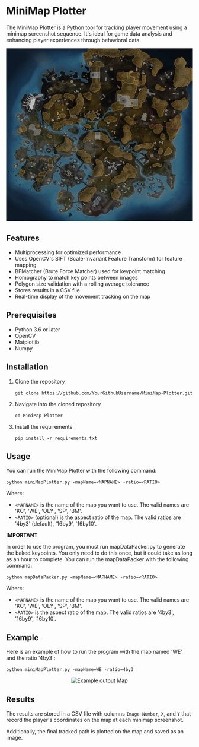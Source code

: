 MiniMap Plotter
===============

The MiniMap Plotter is a Python tool for tracking player movement using a minimap screenshot sequence. It's ideal for game data analysis and enhancing player experiences through behavioral data.

<p align="center"> <img src="githubImages/result.gif" alt="happihound's custom image"/> </p>

Features
--------

*   Multiprocessing for optimized performance
*   Uses OpenCV's SIFT (Scale-Invariant Feature Transform) for feature mapping
*   BFMatcher (Brute Force Matcher) used for keypoint matching
*   Homography to match key points between images
*   Polygon size validation with a rolling average tolerance
*   Stores results in a CSV file
*   Real-time display of the movement tracking on the map


Prerequisites
-------------

*   Python 3.6 or later
*   OpenCV
*   Matplotlib
*   Numpy

Installation
------------

1.  Clone the repository

        git clone https://github.com/YourGithubUsername/MiniMap-Plotter.git

2.  Navigate into the cloned repository

        cd MiniMap-Plotter

3.  Install the requirements

        pip install -r requirements.txt

Usage
-----

You can run the MiniMap Plotter with the following command:

    python miniMapPlotter.py -mapName=<MAPNAME> -ratio=<RATIO>

Where:

*   `<MAPNAME>` is the name of the map you want to use. The valid names are 'KC', 'WE', 'OLY', 'SP', 'BM'.
*   `<RATIO>` (optional) is the aspect ratio of the map. The valid ratios are '4by3' (default), '16by9', '16by10'.


**IMPORTANT**

In order to use the program, you must run mapDataPacker.py to generate the baked keypoints. You only need to do this once, but it could take as long as an hour to complete. You can run the mapDataPacker with the following command:

    python mapDataPacker.py -mapName=<MAPNAME> -ratio=<RATIO>

Where:

*   `<MAPNAME>` is the name of the map you want to use. The valid names are 'KC', 'WE', 'OLY', 'SP', 'BM'.
*   `<RATIO>` is the aspect ratio of the map. The valid ratios are '4by3', '16by9', '16by10'.

Example
-------

Here is an example of how to run the program with the map named 'WE' and the ratio '4by3':

    python miniMapPlotter.py -mapName=WE -ratio=4by3

<p align="center"> <img src="githubImages/example_result.png" alt="Example output Map"/> </p>

Results
-------

The results are stored in a CSV file with columns `Image Number`, `X`, and `Y` that record the player's coordinates on the map at each minimap screenshot.

Additionally, the final tracked path is plotted on the map and saved as an image.
